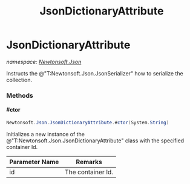 ﻿---
title: JsonDictionaryAttribute
---

# JsonDictionaryAttribute
_namespace: [Newtonsoft.Json](N-Newtonsoft.Json.html)_

Instructs the @"T:Newtonsoft.Json.JsonSerializer" how to serialize the collection.



### Methods

#### #ctor
```csharp
Newtonsoft.Json.JsonDictionaryAttribute.#ctor(System.String)
```
Initializes a new instance of the @"T:Newtonsoft.Json.JsonDictionaryAttribute" class with the specified container Id.

|Parameter Name|Remarks|
|--------------|-------|
|id|The container Id.|



